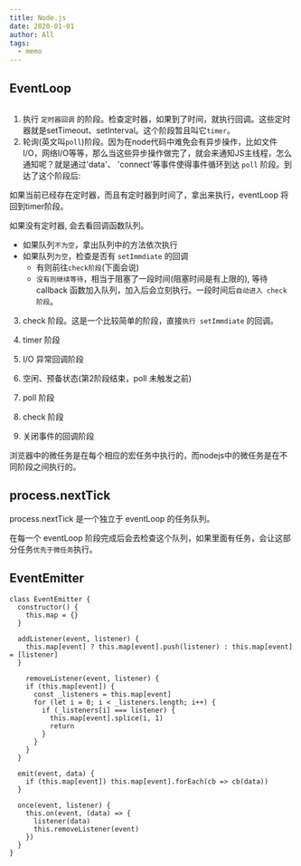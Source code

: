 ```yaml
---
title: Node.js
date: 2020-01-01
author: All
tags: 
  - memo
---
```


## EventLoop

<img :src="$withBase('/node/event-loop.png')"/>

1. 执行 `定时器回调` 的阶段。检查定时器，如果到了时间，就执行回调。这些定时器就是setTimeout、setInterval。这个阶段暂且叫它`timer`。
2. 轮询(英文叫`poll`)阶段。因为在node代码中难免会有异步操作，比如文件I/O，网络I/O等等，那么当这些异步操作做完了，就会来通知JS主线程，怎么通知呢？就是通过'data'、 'connect'等事件使得事件循环到达 `poll` 阶段。到达了这个阶段后:

如果当前已经存在定时器，而且有定时器到时间了，拿出来执行，eventLoop 将回到timer阶段。

如果没有定时器, 会去看回调函数队列。

- 如果队列`不为空`，拿出队列中的方法依次执行
- 如果队列`为空`，检查是否有 `setImmdiate` 的回调
    - 有则前往`check阶段`(下面会说)
    - `没有则继续等待`，相当于阻塞了一段时间(阻塞时间是有上限的), 等待 callback 函数加入队列，加入后会立刻执行。一段时间后`自动进入 check 阶段`。

3. check 阶段。这是一个比较简单的阶段，直接`执行 setImmdiate` 的回调。

1. timer 阶段
2. I/O 异常回调阶段
3. 空闲、预备状态(第2阶段结束，poll 未触发之前)
4. poll 阶段
5. check 阶段
6. 关闭事件的回调阶段

浏览器中的微任务是在每个相应的宏任务中执行的，而nodejs中的微任务是在不同阶段之间执行的。

## process.nextTick

process.nextTick 是一个独立于 eventLoop 的任务队列。

在每一个 eventLoop 阶段完成后会去检查这个队列，如果里面有任务，会让这部分任务`优先于微任务`执行。

## EventEmitter

    class EventEmitter {
      constructor() {
        this.map = {}
      }
    
      addListener(event, listener) {
        this.map[event] ? this.map[event].push(listener) : this.map[event] = [listener]
      }
    
    	removeListener(event, listener) {
        if (this.map[event]) {
          const _listeners = this.map[event]
          for (let i = 0; i < _listeners.length; i++) {
            if (_listeners[i] === listener) {
              this.map[event].splice(i, 1)
              return
            }
          }
        }
      }
    
      emit(event, data) {
        if (this.map[event]) this.map[event].forEach(cb => cb(data))
      }
    
      once(event, listener) {
        this.on(event, (data) => {
          listener(data)
          this.removeListener(event)
        })
      }
    }